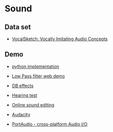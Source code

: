 Sound
===========

## Data set

- [VocalSketch: Vocally Imitating Audio Concepts](https://static1.squarespace.com/static/552210bae4b0c19f89444531/t/55261514e4b080e2d1bc28ec/1428559124627/CartwrightPardo_2015.pdf)


## Demo
- [python implementation](https://github.com/Katee/quietnet)
- [Low Pass filter web demo](http://www.cnblogs.com/hustskyking/p/webAudio-filter.html)


- [DB effects](http://www.sengpielaudio.com/calculator-levelchange.htm)
- [Hearing test](http://www.audiocheck.net/testtones_hearingtestaudiogram.php)
- [Online sound editing](https://twistedwave.com/online/)
- [Audacity](http://audacity.sourceforge.net/)
- [PortAudio - cross-platform Audio I/O](http://www.portaudio.com/)


